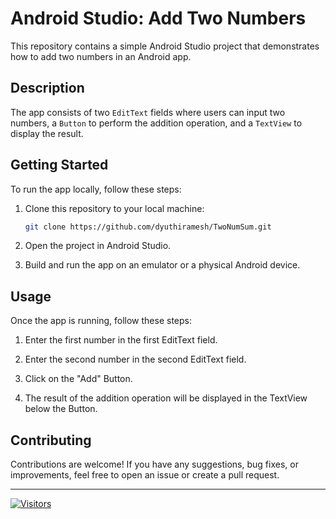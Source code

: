 # Android Studio: Add Two Numbers

This repository contains a simple Android Studio project that demonstrates how to add two numbers in an Android app.

## Description

The app consists of two `EditText` fields where users can input two numbers, a `Button` to perform the addition operation, and a `TextView` to display the result.

## Getting Started

To run the app locally, follow these steps:

1. Clone this repository to your local machine:

   ```bash
   git clone https://github.com/dyuthiramesh/TwoNumSum.git
   ```

2. Open the project in Android Studio.

3. Build and run the app on an emulator or a physical Android device.

## Usage

Once the app is running, follow these steps:

1. Enter the first number in the first EditText field.

2. Enter the second number in the second EditText field.

3. Click on the "Add" Button.

4. The result of the addition operation will be displayed in the TextView below the Button.

## Contributing

Contributions are welcome! If you have any suggestions, bug fixes, or improvements, feel free to open an issue or create a pull request.

---

[![Visitors](https://api.visitorbadge.io/api/visitors?path=https%3A%2F%2Fgithub.com%2Fdyuthiramesh%2FTwoNumSum&labelColor=%23697689&countColor=%23ffa500)](https://github.com/dyuthiramesh/TwoNumSum)
